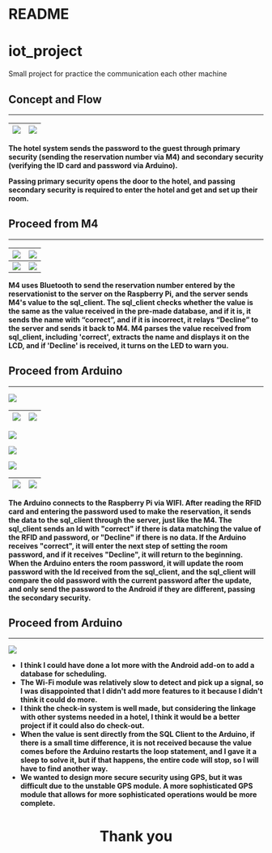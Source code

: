 # README

# iot_project

Small project for practice the communication each other machine

## Concept and Flow

---

![](https://drive.google.com/uc?export=download&id=12uQFOd1FYK8tCztuKR8pqGL6_J-Mycsi) |![](https://drive.google.com/uc?export=download&id=1cyEyYLu4RqZiRobOs4QvsdbxGzknCNQp)
--- | --- | 

**The hotel system sends the password to the guest through primary security (sending the reservation number via M4) and secondary security (verifying the ID card and password via Arduino).** 

**Passing primary security opens the door to the hotel, and passing secondary security is required to enter the hotel and get and set up their room.**

## Proceed from M4

---
![](https://drive.google.com/uc?export=download&id=11-4P4uDzyemlccDjqBEDPKdk927KukHk) |![](https://drive.google.com/uc?export=download&id=1qEHY1LMjeFOlNp35hEXzUsPmoBwswKWf)
--- | --- | 
![](https://drive.google.com/uc?export=download&id=1TCzFLiNjlJGK7XsKt0nF4azWTWEC_A99) |![](https://drive.google.com/uc?export=download&id=1hVwLmzKvd3epg50nWWUPVeSmK_fhnvPg)

**M4 uses Bluetooth to send the reservation number entered by the reservationist to the server on the Raspberry Pi, and the server sends M4's value to the sql_client. The sql_client checks whether the value is the same as the value received in the pre-made database, and if it is, it sends the name with “correct”, and if it is incorrect, it relays “Decline” to the server and sends it back to M4. M4 parses the value received from sql_client, including 'correct', extracts the name and displays it on the LCD, and if 'Decline' is received, it turns on the LED to warn you.**

## Proceed from Arduino

---

![](https://drive.google.com/uc?export=download&id=1jhsuClXjC6sWjik1NTX4AlFmRNS9ocoU)

![](https://drive.google.com/uc?export=download&id=1xIRDuxth-_AbS_15ibh5KhMsPWRGZx5f) |![](https://drive.google.com/uc?export=download&id=1C4ZyqTwdAxVw2Za8eAPXwDEneLRb8E5B)
--- | --- | 

![](https://drive.google.com/uc?export=download&id=1z5jdZqm9CAQe5zjttUhtgsqzXW8pW7Gw)

![](https://drive.google.com/uc?export=download&id=1QL73Q3Lm0x9Hx8hlJeR8V820bU79TaaC)

![](https://drive.google.com/uc?export=download&id=1jPrg761SweZlDiXhbF0VWRmV4R6aO5Sy)

![](https://drive.google.com/uc?export=download&id=1V3vu3TNIrmc0lcZoT5hgsmN5v9mA8E2p) |![](https://drive.google.com/uc?export=download&id=1ldVTc0trTDdRWSFaa1n76LppjKEwbLlIB)
--- | --- | 
**The Arduino connects to the Raspberry Pi via WIFI. After reading the RFID card and entering the password used to make the reservation, it sends the data to the sql_client through the server, just like the M4. The sql_client sends an Id with "correct" if there is data matching the value of the RFID and password, or "Decline" if there is no data. If the Arduino receives "correct", it will enter the next step of setting the room password, and if it receives "Decline", it will return to the beginning. When the Arduino enters the room password, it will update the room password with the Id received from the sql_client, and the sql_client will compare the old password with the current password after the update, and only send the password to the Android if they are different, passing the secondary security.**

## Proceed from Arduino

---

![](https://drive.google.com/uc?export=download&id=12k9N5fM7yUxGUAtWId3ki5bcIQ-zkfbA)

- **I think I could have done a lot more with the Android add-on to add a database for scheduling.**
- **The Wi-Fi module was relatively slow to detect and pick up a signal, so I was disappointed that I didn't add more features to it because I didn't think it could do more.**
- **I think the check-in system is well made, but considering the linkage with other systems needed in a hotel, I think it would be a better project if it could also do check-out.**
- **When the value is sent directly from the SQL Client to the Arduino, if there is a small time difference, it is not received because the value comes before the Arduino restarts the loop statement, and I gave it a sleep to solve it, but if that happens, the entire code will stop, so I will have to find another way.**
- **We wanted to design more secure security using GPS, but it was difficult due to the unstable GPS module. A more sophisticated GPS module that allows for more sophisticated operations would be more complete.**

# <center> Thank you</center>  